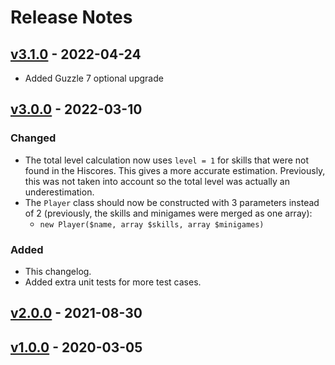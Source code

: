 # Release Notes

## [v3.1.0](https://github.com/bert-w/runescape-hiscores-api/compare/v3.0.0...v3.1.0) - 2022-04-24

- Added Guzzle 7 optional upgrade

## [v3.0.0](https://github.com/bert-w/runescape-hiscores-api/compare/v2.0.0...v3.0.0) - 2022-03-10

### Changed

- The total level calculation now uses `level = 1` for skills that were not found in the Hiscores. This gives a more
accurate estimation. Previously, this was not taken into account so the total level was actually an underestimation.
- The `Player` class should now be constructed with 3 parameters instead of 2 (previously, the skills and minigames
were merged as one array):
  - `new Player($name, array $skills, array $minigames)`

### Added

- This changelog.
- Added extra unit tests for more test cases.

## [v2.0.0](https://github.com/bert-w/runescape-hiscores-api/compare/v1.0.0...v2.0.0) - 2021-08-30

## [v1.0.0](https://github.com/bert-w/runescape-hiscores-api/compare/v1.0.0...v1.0.0) - 2020-03-05
